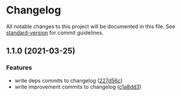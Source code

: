# Changelog

All notable changes to this project will be documented in this file. See [standard-version](https://github.com/conventional-changelog/standard-version) for commit guidelines.

## 1.1.0 (2021-03-25)


### Features

* write deps commits to changelog ([227d56c](https://github.com/djaler/conventional-changelog-standard/commit/227d56c284bdb211d960dc07d25c1127fe54d426))
* write improvement commits to changelog ([c1a8dd3](https://github.com/djaler/conventional-changelog-standard/commit/c1a8dd39c2637a7a8bb9a36257b26d2a48dde8fc))

